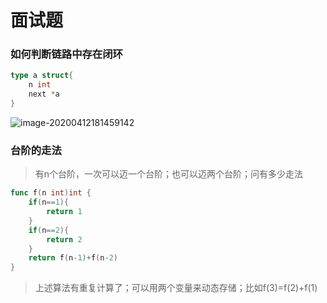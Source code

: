 # 面试题

### 如何判断链路中存在闭环

```go
type a struct{
    n int
    next *a
}
```

![image-20200412181459142](../../../../../Images/image-20200412181459142.png)

### 台阶的走法

> 有n个台阶，一次可以迈一个台阶；也可以迈两个台阶；问有多少走法

```go
func f(n int)int {
    if(n==1){
        return 1
    }
    if(n==2){
        return 2
    }
    return f(n-1)+f(n-2)
}
```

> 上述算法有重复计算了；可以用两个变量来动态存储；比如f(3)=f(2)+f(1)


